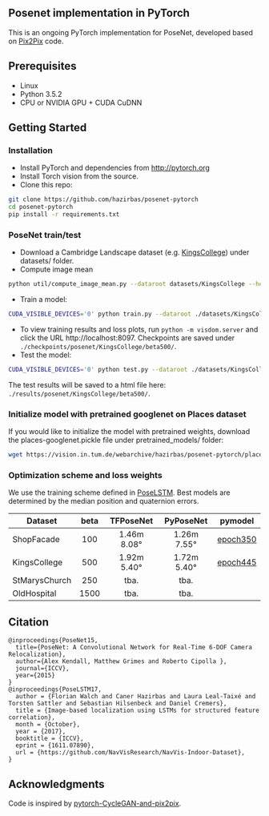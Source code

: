 ## Posenet implementation in PyTorch
This is an ongoing PyTorch implementation for PoseNet, developed based on [Pix2Pix](https://github.com/junyanz/pytorch-CycleGAN-and-pix2pix) code.

## Prerequisites
- Linux
- Python 3.5.2
- CPU or NVIDIA GPU + CUDA CuDNN

## Getting Started
### Installation
- Install PyTorch and dependencies from http://pytorch.org
- Install Torch vision from the source.
- Clone this repo:
```bash
git clone https://github.com/hazirbas/posenet-pytorch
cd posenet-pytorch
pip install -r requirements.txt
```

### PoseNet train/test
- Download a Cambridge Landscape dataset (e.g. [KingsCollege](http://mi.eng.cam.ac.uk/projects/relocalisation/#dataset)) under datasets/ folder.
- Compute image mean
```bash
python util/compute_image_mean.py --dataroot datasets/KingsCollege --height 256 --width 455 --save_resized_imgs
```
- Train a model:
```bash
CUDA_VISIBLE_DEVICES='0' python train.py --dataroot ./datasets/KingsCollege --name posenet/KingsCollege/beta500 --beta 500 --niter 500
```
- To view training results and loss plots, run `python -m visdom.server` and click the URL http://localhost:8097. Checkpoints are saved under `./checkpoints/posenet/KingsCollege/beta500/`.
- Test the model:
```bash
CUDA_VISIBLE_DEVICES='0' python test.py --dataroot ./datasets/KingsCollege --name posenet/KingsCollege/beta500
```
The test results will be saved to a html file here: `./results/posenet/KingsCollege/beta500/`.

### Initialize model with pretrained googlenet on Places dataset
If you would like to initialize the model with pretrained weights, download the places-googlenet.pickle file under pretrained_models/ folder:
``` bash
wget https://vision.in.tum.de/webarchive/hazirbas/posenet-pytorch/places-googlenet.pickle
```
### Optimization scheme and loss weights
We use the training scheme defined in [PoseLSTM](https://arxiv.org/abs/1611.07890). Best models are determined by the median position and quaternion errors.

| Dataset       | beta | TFPoseNet | PyPoseNet | pymodel |
| ------------- |:----:| :----: | :----: | :----: |
| ShopFacade    | 100  | 1.46m 8.08° | 1.26m 7.55° | [epoch350](https://vision.in.tum.de/webarchive/hazirbas/posenet-pytorch/ShopFacade.zip) |
| KingsCollege  | 500  | 1.92m 5.40° | 1.72m 5.40° | [epoch445](https://vision.in.tum.de/webarchive/hazirbas/posenet-pytorch/KingsCollege.zip) |
| StMarysChurch | 250  | tba. | tba. |
| OldHospital   | 1500 | tba. | tba. |

## Citation
```
@inproceedings{PoseNet15,
  title={PoseNet: A Convolutional Network for Real-Time 6-DOF Camera Relocalization},
  author={Alex Kendall, Matthew Grimes and Roberto Cipolla },
  journal={ICCV},
  year={2015}
}
@inproceedings{PoseLSTM17,
  author = {Florian Walch and Caner Hazirbas and Laura Leal-Taixé and Torsten Sattler and Sebastian Hilsenbeck and Daniel Cremers},
  title = {Image-based localization using LSTMs for structured feature correlation},
  month = {October},
  year = {2017},
  booktitle = {ICCV},
  eprint = {1611.07890},
  url = {https://github.com/NavVisResearch/NavVis-Indoor-Dataset},
}
```
## Acknowledgments
Code is inspired by [pytorch-CycleGAN-and-pix2pix]((https://github.com/junyanz/pytorch-CycleGAN-and-pix2pix)).
